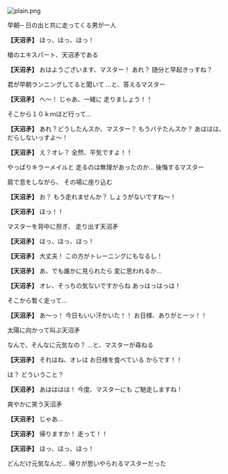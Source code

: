 
![plain.png](../images/backgrounds/plain.png)

早朝─
日の出と共に走ってくる男が一人

**【天沼矛】**
ほっ、ほっ、ほっ！

槍のエキスパート、天沼矛である

**【天沼矛】**
おはようございます、マスター！
あれ？
随分と早起きっすね？

君が早朝ランニングしてると聞いて
…と、答えるマスター

**【天沼矛】**
へ～！
じゃあ、一緒に
走りましょう！！

そこから１０ｋｍほど行って…

**【天沼矛】**
あれ？どうしたんスか、マスター？
もうバテたんスか？
あははは、だらしないっすよ～！

**【天沼矛】**
え？オレ？
全然、平気ですよ！！

やっぱりキラーメイルと
走るのは無理があったのか…
後悔するマスター

肩で息をしながら、
その場に座り込む

**【天沼矛】**
お？
もう走れませんか？
しょうがないですね～！

**【天沼矛】**
ほっ！！

マスターを背中に担ぎ、
走り出す天沼矛

**【天沼矛】**
ほっ、ほっ、ほっ！

**【天沼矛】**
大丈夫！
この方がトレーニングにもなるし！

**【天沼矛】**
あ、でも誰かに見られたら
変に思われるか…

**【天沼矛】**
オレ、そっちの気ないですからね
あっはっはっは！

そこから暫く走って…

**【天沼矛】**
あ～っ！
今日もいい汗かいた！！
お日様、ありがとーッ！！

太陽に向かって叫ぶ天沼矛

なんで、そんなに元気なの？
…と、マスターが尋ねる

**【天沼矛】**
それはね、オレは
お日様を食べている
からです！！

は？
どういうこと？

**【天沼矛】**
あはははは！
今度、マスターにも
ご馳走しますね！

爽やかに笑う天沼矛

**【天沼矛】**
じゃあ…

**【天沼矛】**
帰りますか！
走って！！

**【天沼矛】**
ほっ、ほっ、ほっ！

どんだけ元気なんだ…
帰りが思いやられるマスターだった
